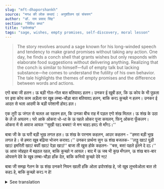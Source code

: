```yaml
---
slug: "mft-dhaporshankh"
source: "मगध की लोक कथाएं : अनुशाीलन एवं संचयन"
author: "डॉ. राम प्रसाद सिंह"
section: "विविध कथा"
title: "ढपोरशंख"
tags: "sage, wishes, empty promises, self-discovery, moral lesson"
---
```

<blockquote>
The story revolves around a sage known for his long-winded speech and tendency to make grand promises without taking any action. One day, he finds a conch shell that grants wishes but only responds with elaborate food suggestions without delivering anything. Realizing that the conch is similar to himself—full of empty talk but lacking substance—he comes to understand the futility of his own behavior. The tale highlights the themes of empty promises and the difference between words and actions.
</blockquote>

एगो बाबा जी हलन। ऊ बड़ी गोल-गोल बात बतियावऽ हलन। उनकर ई खूबी हल, कि ऊ कोय के भी पुछला पर इया कोय काम अड़ैला पर खूब लम्बा-चौड़ा बात बतियावऽ हलन, बाकि करऽ कुच्छो न हलन। उनकर ई आदत से भला आदमी के बड़ी परेशानी होवऽ हल।

एक तुरी ऊ जंगल से चलल आ रहलन हल, कि उनका बीच राह में पड़ल एगो शंख मिलल। ऊ शंख के उठा के ले ले अयलन। घरे आके ओकरा धो-धा के ऊ पहले ओकर पूजा कयलन, फिनू ओकरा फूँकलन। ओकरा में से अवाज आयल ''सुखी रहऽ बचवा! जे मन चाहऽ हवऽ से माँगऽ।'' 
 
बाबा जी के ऊ घरी बड़ी भूख लगल हल। ऊ शंख के परनाम कहलन, आउर कहलन -  ''हमरा बड़ी भूख लगल हे। से हमरा खूब बढ़िया भोजन करावऽ।'' उनकर प्रार्थना सुन ऊ शंख बजलक- ''लड्डु खाऽ! पूड़ी खाऽ! इमरिती खाऽ! बर्फी खाऽ! पेड़ा खाऽ!'' बाजा ती खुस होके कहलन- ''बस, बस! पहले इतने दे दऽ।'' ऊ आस जोहइत में बइठल रहल, बाकि कुच्छो न आयल। बाद में ऊ जब भी कुछ मँगलन, ऊ शंख बार-बार ओयसने देवे के खूब लम्बा-चौड़ा हाँक देत, बाकि कभियो कुच्छो देवे नऽ! 

बाबा जी समझ गेलन के ऊ शंख उनकरे नियन खाली हाँके ओला ढपोरशंख हे, जो खूब लुभावेओला बात तो कहऽ हे, बाकि कुच्छो करऽ न हे! 

<details>
<summary>See translation</summary>

Once, there was a sage who spoke in roundabout ways. His unique trait was that he would engage in long and elaborate discussions whenever he was asked something, or if any work needed to be done, but he never really did anything. This habit of his caused a lot of trouble for good people.

One day, while he was walking through the forest, he came across a conch shell on the path. He picked it up and took it home. After cleaning it thoroughly, he first worshipped it and then blew into it. A voice came from the shell saying, "Stay happy, child! Ask for whatever you wish!" 

At that moment, the sage was very hungry. He prayed to the conch, saying, "I am very hungry. Please provide me with some delicious food." Hearing his prayer, the conch replied, "Eat laddoos! Eat puris! Eat imarti! Eat barfi! Eat peda!" The sage, feeling delighted, said, "That's enough for now, just give me that much." He sat there waiting in anticipation, but nothing came. Later, whenever he asked for something, the conch would repeatedly make grand proclamations, but it never actually gave anything!

The sage understood that the conch was just like him—full of empty talk, making enticing promises but never doing anything!
</details>